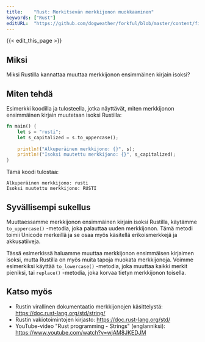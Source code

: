 ```yaml
---
title:    "Rust: Merkitsevän merkkijonon muokkaaminen"
keywords: ["Rust"]
editURL:  "https://github.com/dogweather/forkful/blob/master/content/fi/rust/capitalizing-a-string.md"
---
```


{{< edit_this_page >}}

## Miksi
Miksi Rustilla kannattaa muuttaa merkkijonon ensimmäinen kirjain isoksi?

## Miten tehdä
Esimerkki koodilla ja tulosteella, jotka näyttävät, miten merkkijonon ensimmäinen kirjain muutetaan isoksi Rustilla:

```Rust
fn main() {
    let s = "rusti";
    let s_capitalized = s.to_uppercase();
    
    println!("Alkuperäinen merkkijono: {}", s);
    println!("Isoksi muutettu merkkijono: {}", s_capitalized);
}
```
Tämä koodi tulostaa:

```
Alkuperäinen merkkijono: rusti
Isoksi muutettu merkkijono: RUSTI
```

## Syvällisempi sukellus
Muuttaessamme merkkijonon ensimmäinen kirjain isoksi Rustilla, käytämme `to_uppercase()` -metodia, joka palauttaa uuden merkkijonon. Tämä metodi toimii Unicode merkeillä ja se osaa myös käsitellä erikoismerkkejä ja akkusatiiveja. 

Tässä esimerkissä haluamme muuttaa merkkijonon ensimmäisen kirjaimen isoksi, mutta Rustilla on myös muita tapoja muokata merkkijonoja. Voimme esimerkiksi käyttää `to_lowercase()` -metodia, joka muuttaa kaikki merkit pieniksi, tai `replace()` -metodia, joka korvaa tietyn merkkijonon toisella.

## Katso myös
- Rustin virallinen dokumentaatio merkkijonojen käsittelystä: https://doc.rust-lang.org/std/string/
- Rustin vakiotoimintojen kirjasto: https://doc.rust-lang.org/std/
- YouTube-video "Rust programming - Strings" (englanniksi): https://www.youtube.com/watch?v=wjAM8JKEDJM